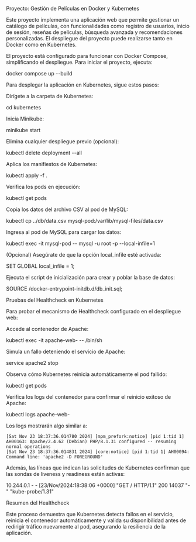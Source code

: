 Proyecto: Gestión de Películas en Docker y Kubernetes

Este proyecto implementa una aplicación web que permite gestionar un catálogo de películas, con funcionalidades como registro de usuarios, inicio de sesión, reseñas de películas, búsqueda avanzada y recomendaciones personalizadas. El despliegue del proyecto puede realizarse tanto en Docker como en Kubernetes.


El proyecto está configurado para funcionar con Docker Compose, simplificando el despliegue. Para iniciar el proyecto, ejecuta:

docker compose up --build

Para desplegar la aplicación en Kubernetes, sigue estos pasos:

Dirígete a la carpeta de Kubernetes:

cd kubernetes

Inicia Minikube:

minikube start

Elimina cualquier despliegue previo (opcional):

kubectl delete deployment --all

Aplica los manifiestos de Kubernetes:

kubectl apply -f .

Verifica los pods en ejecución:

kubectl get pods

Copia los datos del archivo CSV al pod de MySQL:

kubectl cp ../db/data.csv mysql-pod:/var/lib/mysql-files/data.csv

Ingresa al pod de MySQL para cargar los datos:

kubectl exec -it mysql-pod -- mysql -u root -p --local-infile=1

(Opcional) Asegúrate de que la opción local_infile esté activada:

SET GLOBAL local_infile = 1;

Ejecuta el script de inicialización para crear y poblar la base de datos:

SOURCE /docker-entrypoint-initdb.d/db_init.sql;

Pruebas del Healthcheck en Kubernetes

Para probar el mecanismo de Healthcheck configurado en el despliegue web:

Accede al contenedor de Apache:

kubectl exec -it apache-web-<id> -- /bin/sh

Simula un fallo deteniendo el servicio de Apache:

service apache2 stop

Observa cómo Kubernetes reinicia automáticamente el pod fallido:

kubectl get pods

Verifica los logs del contenedor para confirmar el reinicio exitoso de Apache:

kubectl logs apache-web-<id>

Los logs mostrarán algo similar a:

    [Sat Nov 23 18:37:36.014780 2024] [mpm_prefork:notice] [pid 1:tid 1] AH00163: Apache/2.4.62 (Debian) PHP/8.1.31 configured -- resuming normal operations
    [Sat Nov 23 18:37:36.014831 2024] [core:notice] [pid 1:tid 1] AH00094: Command line: 'apache2 -D FOREGROUND'

Además, las líneas que indican las solicitudes de Kubernetes confirman que las sondas de liveness y readiness están activas:

10.244.0.1 - - [23/Nov/2024:18:38:06 +0000] "GET / HTTP/1.1" 200 14037 "-" "kube-probe/1.31"

Resumen del Healthcheck

Este proceso demuestra que Kubernetes detecta fallos en el servicio, reinicia el contenedor automáticamente y valida su disponibilidad antes de redirigir tráfico nuevamente al pod, asegurando la resiliencia de la aplicación.
